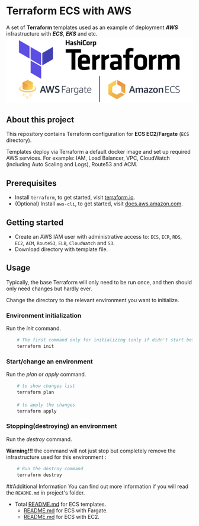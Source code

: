 # Terraform ECS with AWS

A set of **Terraform** templates used as an example of deployment ***AWS*** infrastructure with ***ECS***, ***EKS*** and etc.
![terra_ecs](terra_ecs.png)

## About this project
This repository contains Terraform configuration for **ECS EC2/Fargate** (`ECS` directory).

Templates deploy via Terraform a default docker image and set up required AWS services.
For example: IAM, Load Balancer, VPC, CloudWatch (including Auto Scaling and Logs), Route53 and ACM. 

## Prerequisites

- Install `terraform`, to get started, visit [terraform.io](https://www.terraform.io/intro/getting-started/install.html).
- (Optional) Install `aws-cli`, to get started, visit [docs.aws.amazon.com](https://docs.aws.amazon.com/en_us/cli/latest/userguide/installing.html).

## Getting started

- Create an AWS IAM user with administrative access to: `ECS`, `ECR`, `RDS`, `EC2`, `ACM`, `Route53`, `ELB`, `CloudWatch` and `S3`.
- Download directory with template file.

## Usage
Typically, the base Terraform will only need to be run once, and then should only need changes but hardly ever.

Change the directory to the relevant environment you want to initialize.

### Environment initialization
Run the *init* command.
```bash
    # The first command only for initializing (only if didn't start before)
    terraform init

```
### Start/change an environment
Run the *plan* or *apply* command.
```bash
    # to show changes list
    terraform plan

    # to apply the changes
    terraform apply
```

### Stopping(destroying) an environment
Run the *destroy* command.

**Warning!!!** the command will not just stop but completely remove the infrastructure used for this environment :

```bash
    # Run the destroy command
    terraform destroy
```

##Additional Information
You can find out more information if you will read the `README.md` in project's folder.

- Total [README.md](ECS/README.md) for ECS templates.
    - [README.md](ECS/FARGATE/README.md) for ECS with Fargate.
    - [README.md](ECS/EC2/README.md) for ECS with EC2.

